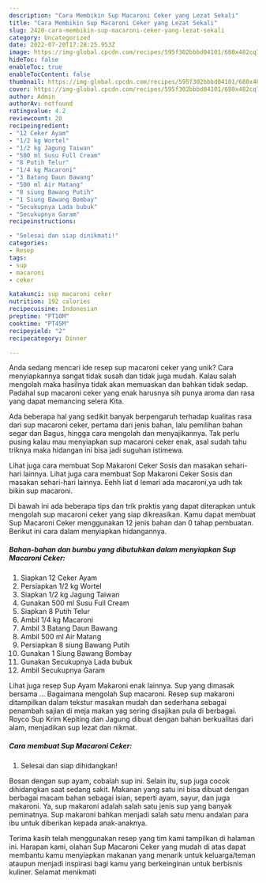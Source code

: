 ```yaml
---
description: "Cara Membikin Sup Macaroni Ceker yang Lezat Sekali"
title: "Cara Membikin Sup Macaroni Ceker yang Lezat Sekali"
slug: 2420-cara-membikin-sup-macaroni-ceker-yang-lezat-sekali
category: Uncategorized
date: 2022-07-20T17:28:25.953Z
image: https://img-global.cpcdn.com/recipes/595f302bbbd04101/680x482cq70/sup-macaroni-ceker-foto-resep-utama.jpg
hideToc: false
enableToc: true
enableTocContent: false
thumbnail: https://img-global.cpcdn.com/recipes/595f302bbbd04101/680x482cq70/sup-macaroni-ceker-foto-resep-utama.jpg
cover: https://img-global.cpcdn.com/recipes/595f302bbbd04101/680x482cq70/sup-macaroni-ceker-foto-resep-utama.jpg
author: Admin
authorAv: notfound
ratingvalue: 4.2
reviewcount: 20
recipeingredient:
- "12 Ceker Ayam"
- "1/2 kg Wortel"
- "1/2 kg Jagung Taiwan"
- "500 ml Susu Full Cream"
- "8 Putih Telur"
- "1/4 kg Macaroni"
- "3 Batang Daun Bawang"
- "500 ml Air Matang"
- "8 siung Bawang Putih"
- "1 Siung Bawang Bombay"
- "Secukupnya Lada bubuk"
- "Secukupnya Garam"
recipeinstructions:

- "Selesai dan siap dinikmati!"
categories:
- Resep
tags:
- sup
- macaroni
- ceker

katakunci: sup macaroni ceker 
nutrition: 192 calories
recipecuisine: Indonesian
preptime: "PT10M"
cooktime: "PT45M"
recipeyield: "2"
recipecategory: Dinner

---
```





Anda sedang mencari ide resep sup macaroni ceker yang unik? Cara menyiapkannya sangat tidak susah dan tidak juga mudah. Kalau salah mengolah maka hasilnya tidak akan memuaskan dan bahkan tidak sedap. Padahal sup macaroni ceker yang enak harusnya sih punya aroma dan rasa yang dapat memancing selera Kita.





Ada beberapa hal yang sedikit banyak berpengaruh terhadap kualitas rasa dari sup macaroni ceker, pertama dari jenis bahan, lalu pemilihan bahan segar dan Bagus, hingga cara mengolah dan menyajikannya. Tak perlu pusing kalau mau menyiapkan sup macaroni ceker enak,      asal sudah tahu triknya maka hidangan ini bisa jadi suguhan istimewa.














Lihat juga cara membuat Sop Makaroni Ceker Sosis dan masakan sehari-hari lainnya. Lihat juga cara membuat Sop Makaroni Ceker Sosis dan masakan sehari-hari lainnya. Eehh liat d lemari ada macaroni,ya udh tak bikin sup macaroni.






Di bawah ini ada beberapa tips dan trik praktis yang dapat diterapkan untuk mengolah sup macaroni ceker yang siap dikreasikan. Kamu dapat membuat Sup Macaroni Ceker menggunakan 12 jenis bahan dan 0 tahap pembuatan. Berikut ini cara dalam menyiapkan hidangannya.

<!--inarticleads1-->

##### Bahan-bahan dan bumbu yang dibutuhkan dalam menyiapkan Sup Macaroni Ceker:

1. Siapkan 12 Ceker Ayam
1. Persiapkan 1/2 kg Wortel
1. Siapkan 1/2 kg Jagung Taiwan
1. Gunakan 500 ml Susu Full Cream
1. Siapkan 8 Putih Telur
1. Ambil 1/4 kg Macaroni
1. Ambil 3 Batang Daun Bawang
1. Ambil 500 ml Air Matang
1. Persiapkan 8 siung Bawang Putih
1. Gunakan 1 Siung Bawang Bombay
1. Gunakan Secukupnya Lada bubuk
1. Ambil Secukupnya Garam


Lihat juga resep Sup Ayam Makaroni enak lainnya. Sup yang dimasak bersama … Bagaimana mengolah Sup macaroni. Resep sup makaroni ditampilkan dalam tekstur masakan mudah dan sederhana sebagai penambah sajian di meja makan yag sering disajikan pula di berbagai. Royco Sup Krim Kepiting dan Jagung dibuat dengan bahan berkualitas dari alam, menjadikan sup lezat dan nikmat. 

<!--inarticleads2-->

##### Cara membuat Sup Macaroni Ceker:


1. Selesai dan siap dihidangkan!

Bosan dengan sup ayam, cobalah sup ini. Selain itu, sup juga cocok dihidangkan saat sedang sakit. Makanan yang satu ini bisa dibuat dengan berbagai macam bahan sebagai isian, seperti ayam, sayur, dan juga makaroni. Ya, sup makaroni adalah salah satu jenis sup yang banyak peminatnya. Sup makaroni bahkan menjadi salah satu menu andalan para ibu untuk diberikan kepada anak-anaknya. 

Terima kasih telah menggunakan resep yang tim kami tampilkan di halaman ini. Harapan kami, olahan Sup Macaroni Ceker yang mudah di atas dapat membantu kamu menyiapkan makanan yang menarik untuk keluarga/teman ataupun menjadi inspirasi bagi kamu yang berkeinginan untuk berbisnis kuliner. Selamat menikmati
